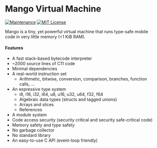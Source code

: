 # Mango Virtual Machine

[![Maintenance](https://img.shields.io/maintenance/yes/2017.svg)](https://github.com/ektrah/mango)
[![MIT License](https://img.shields.io/github/license/ektrah/mango.svg?maxAge=2592000)](LICENSE)

Mango is a tiny, yet powerful virtual machine that runs type-safe mobile code in very little memory (<1 KiB RAM).

#### Features

* A fast stack-based bytecode interpreter
* ~2000 source lines of C11 code
* Minimal dependencies
* A real-world instruction set
  * Arithmetic, bitwise, conversion, comparison, branches, function calls, ...
* An expressive type system
  * i8, i16, i32, i64, u8, u16, u32, u64, f32, f64
  * Algebraic data types (structs and tagged unions)
  * Arrays and slices
  * References
* A module system
* Code access security (security critical and security safe-critical code)
* Memory safety and type safety
* No garbage collector
* No standard library
* An easy-to-use C API (event-loop friendly)
